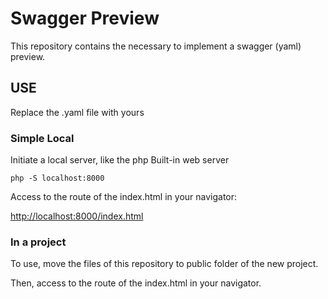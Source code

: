 # Swagger Preview

This repository contains the necessary to implement a swagger (yaml) preview.

## USE

Replace the .yaml file with yours

### Simple Local

Initiate a local server, like the php Built-in web server

```shell
php -S localhost:8000
```

Access to the route of the index.html in your navigator:

[http://localhost:8000/index.html](http://localhost:8000/index.html)

### In a project

To use, move the files of this repository to public folder of the new project.

Then, access to the route of the index.html in your navigator.
